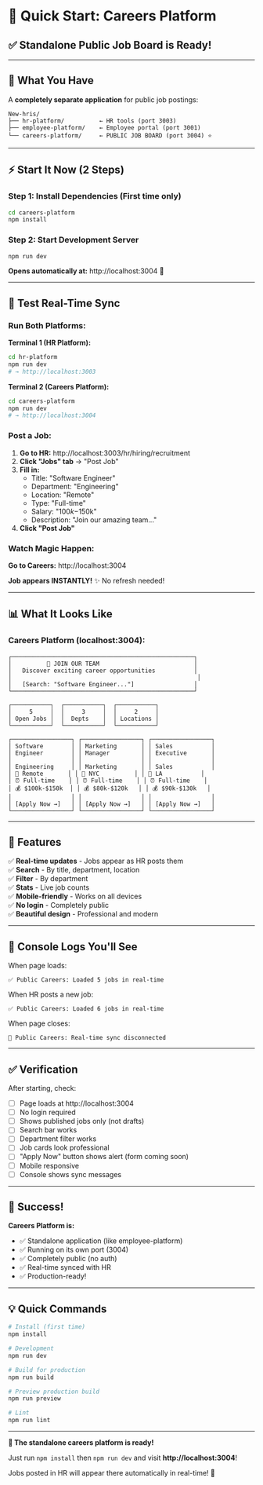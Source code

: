 # 🚀 Quick Start: Careers Platform

## ✅ Standalone Public Job Board is Ready!

---

## 🎯 What You Have

A **completely separate application** for public job postings:

```
New-hris/
├── hr-platform/          ← HR tools (port 3003)
├── employee-platform/    ← Employee portal (port 3001)
└── careers-platform/     ← PUBLIC JOB BOARD (port 3004) ⭐
```

---

## ⚡ Start It Now (2 Steps)

### **Step 1: Install Dependencies** (First time only)

```bash
cd careers-platform
npm install
```

### **Step 2: Start Development Server**

```bash
npm run dev
```

**Opens automatically at:** http://localhost:3004 🎉

---

## 🧪 Test Real-Time Sync

### **Run Both Platforms:**

**Terminal 1 (HR Platform):**
```bash
cd hr-platform
npm run dev
# → http://localhost:3003
```

**Terminal 2 (Careers Platform):**
```bash
cd careers-platform
npm run dev
# → http://localhost:3004
```

### **Post a Job:**

1. **Go to HR:** http://localhost:3003/hr/hiring/recruitment
2. **Click "Jobs" tab** → "Post Job"
3. **Fill in:**
   - Title: "Software Engineer"
   - Department: "Engineering"
   - Location: "Remote"
   - Type: "Full-time"
   - Salary: "$100k-$150k"
   - Description: "Join our amazing team..."
4. **Click "Post Job"**

### **Watch Magic Happen:**

**Go to Careers:** http://localhost:3004

**Job appears INSTANTLY!** ✨ No refresh needed!

---

## 📊 What It Looks Like

### **Careers Platform (localhost:3004):**

```
┌────────────────────────────────────────────────────┐
│          🎨 JOIN OUR TEAM                           │
│   Discover exciting career opportunities           │
│                                                     │
│   [Search: "Software Engineer..."]                 │
└────────────────────────────────────────────────────┘

┌───────────┐  ┌───────────┐  ┌───────────┐
│     5     │  │     3     │  │     2     │
│ Open Jobs │  │  Depts    │  │ Locations │
└───────────┘  └───────────┘  └───────────┘

┌─────────────────┐ ┌─────────────────┐ ┌─────────────────┐
│ Software        │ │ Marketing       │ │ Sales           │
│ Engineer        │ │ Manager         │ │ Executive       │
│                 │ │                 │ │                 │
│ Engineering     │ │ Marketing       │ │ Sales           │
│ 📍 Remote       │ │ 📍 NYC          │ │ 📍 LA           │
│ ⏰ Full-time    │ │ ⏰ Full-time    │ │ ⏰ Full-time    │
│ 💰 $100k-$150k  │ │ 💰 $80k-$120k   │ │ 💰 $90k-$130k   │
│                 │ │                 │ │                 │
│ [Apply Now →]   │ │ [Apply Now →]   │ │ [Apply Now →]   │
└─────────────────┘ └─────────────────┘ └─────────────────┘
```

---

## 🎁 Features

✅ **Real-time updates** - Jobs appear as HR posts them  
✅ **Search** - By title, department, location  
✅ **Filter** - By department  
✅ **Stats** - Live job counts  
✅ **Mobile-friendly** - Works on all devices  
✅ **No login** - Completely public  
✅ **Beautiful design** - Professional and modern  

---

## 📝 Console Logs You'll See

When page loads:
```
✅ Public Careers: Loaded 5 jobs in real-time
```

When HR posts a new job:
```
✅ Public Careers: Loaded 6 jobs in real-time
```

When page closes:
```
🔌 Public Careers: Real-time sync disconnected
```

---

## ✅ Verification

After starting, check:

- [ ] Page loads at http://localhost:3004
- [ ] No login required
- [ ] Shows published jobs only (not drafts)
- [ ] Search bar works
- [ ] Department filter works
- [ ] Job cards look professional
- [ ] "Apply Now" button shows alert (form coming soon)
- [ ] Mobile responsive
- [ ] Console shows sync messages

---

## 🎊 Success!

**Careers Platform is:**
- ✅ Standalone application (like employee-platform)
- ✅ Running on its own port (3004)
- ✅ Completely public (no auth)
- ✅ Real-time synced with HR
- ✅ Production-ready!

---

## 💡 Quick Commands

```bash
# Install (first time)
npm install

# Development
npm run dev

# Build for production
npm run build

# Preview production build
npm run preview

# Lint
npm run lint
```

---

**🎉 The standalone careers platform is ready!**

Just run `npm install` then `npm run dev` and visit **http://localhost:3004**!

Jobs posted in HR will appear there automatically in real-time! 🚀












